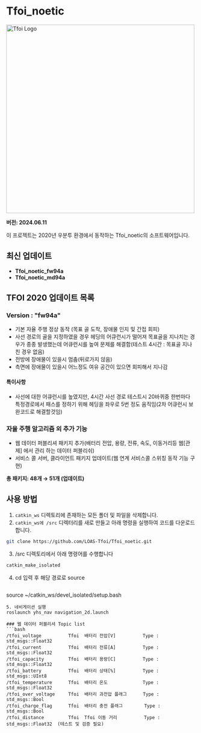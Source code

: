 # Tfoi_noetic


<img src="https://github.com/LOAS-Tfoi/Tfoi_noetic/assets/117344855/512ec3d4-b469-47d6-943e-b6222e08e2ad" alt="Tfoi Logo" width="500" height="500">


**버전: 2024.06.11**

이 프로젝트는 2020년 우분투 환경에서 동작하는 Tfoi_noetic의 소프트웨어입니다.

## 최신 업데이트

- **Tfoi_noetic_fw94a**
- **Tfoi_noetic_md94a**

## TFOI 2020 업데이트 목록

### Version : "fw94a"

- 기본 자율 주행 정상 동작 (목표 골 도착, 장애물 인지 및 간접 회피)
- 사선 경로의 골을 지정하였을 경우 헤딩의 어큐런시가 떨어져 목표골을 지나치는 경우가 종종 발생했는데 어큐런시를 높여 문제를 해결함(테스트 4시간 : 목표골 지나친 경우 없음)
- 전방에 장애물이 있을시 멈춤(뒤로가지 않음)
- 측면에 장애물이 있을시 어느정도 여유 공간이 있으면 회피해서 지나감

#### 특이사항

- 사선에 대한 어큐런시를 높였지만, 4시간 사선 경로 테스트시 20바퀴중 한번마다 특정경로에서 패스를 정하기 위해 헤딩을 좌우로 5번 정도 움직임(2차 어큐런시 보완코드로 해결할것임)

### 자율 주행 알고리즘 외 추가 기능

- 웹 데이터 퍼블리셔 패키지 추가(배터리 전압, 용량, 전류, 속도, 이동거리등 웹[관제] 에서 관리 하는 데이터 퍼블리쉬)
- 서비스 콜 서버, 클라이언트 패키지 업데이트(웹 연계 서비스콜 스위칭 동작 기능 구현)

**총 패키지: 48개 → 51개 (업데이트)**

## 사용 방법

1. `catkin_ws` 디렉토리에 존재하는 모든 폴더 및 파일을 삭제합니다.
2. `catkin_ws에 /src` 디렉터리를 새로 만들고 아래 명령을 실행하여 코드를 다운로드합니다.
```bash
git clone https://github.com/LOAS-Tfoi/Tfoi_noetic.git
```
3. /src 디렉토리에서 아래 명령어를 수행합니다

```bash
catkin_make_isolated
```
4. cd 입력 후  해당 경로로 source 
   ```bash
source ~/catkin_ws/devel_isolated/setup.bash
```
5. 네비게이션 실행
roslaunch yhs_nav navigation_2d.launch

### 웹 데이터 퍼블리셔 Topic list
```bash
/tfoi_voltage          Tfoi  배터리 전압[V]          Type : std_msgs::Float32
/tfoi_current          Tfoi  배터리 전류[A]          Type : std_msgs::Float32
/tfoi_capacity         Tfoi  배터리 용량[C]          Type : std_msgs::Float32
/tfoi_battery          Tfoi  배터리 상태[%]          Type : std_msgs::UInt8
/tfoi_temperature      Tfoi  배터리 온도             Type : std_msgs::Float32
/tfoi_over_voltage     Tfoi  배터리 과전압 플래그      Type : std_msgs::Bool
/tfoi_charge_flag      Tfoi  배터리 충전 플래그        Type : std_msgs::Bool
/tfoi_distance         Tfoi  Tfoi 이동 거리          Type : std_msgs::Float32  (테스트 및 검증 필요)


